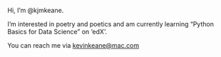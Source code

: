 Hi, I’m @kjmkeane.

I’m interested in poetry and poetics and am currently learning “Python Basics for Data Science” on ‘edX’.

You can reach me via kevinkeane@mac.com

<!---
kjmkeane/kjmkeane is a ✨ special ✨ repository because its `README.md` (this file) appears on your GitHub profile.
You can click the Preview link to take a look at your changes.
--->
